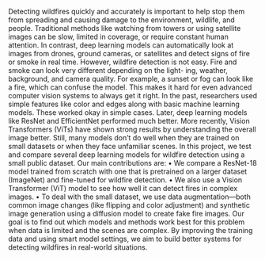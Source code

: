 Detecting wildfires quickly and accurately is important to help stop them from spreading and causing damage
to the environment, wildlife, and people. Traditional methods like watching from towers or using satellite
images can be slow, limited in coverage, or require constant human attention. In contrast, deep learning
models can automatically look at images from drones, ground cameras, or satellites and detect signs of fire
or smoke in real time.
However, wildfire detection is not easy. Fire and smoke can look very different depending on the light-
ing, weather, background, and camera quality. For example, a sunset or fog can look like a fire, which can
confuse the model. This makes it hard for even advanced computer vision systems to always get it right.
In the past, researchers used simple features like color and edges along with basic machine learning models.
These worked okay in simple cases. Later, deep learning models like ResNet and EfficientNet performed
much better. More recently, Vision Transformers (ViTs) have shown strong results by understanding the
overall image better. Still, many models don’t do well when they are trained on small datasets or when they
face unfamiliar scenes.
In this project, we test and compare several deep learning models for wildfire detection using a small public
dataset. Our main contributions are:
• We compare a ResNet-18 model trained from scratch with one that is pretrained on a larger
dataset (ImageNet) and fine-tuned for wildfire detection.
• We also use a Vision Transformer (ViT) model to see how well it can detect fires in complex images.
• To deal with the small dataset, we use data augmentation—both common image changes (like
flipping and color adjustment) and synthetic image generation using a diffusion model to create
fake fire images.
Our goal is to find out which models and methods work best for this problem when data is limited and the
scenes are complex. By improving the training data and using smart model settings, we aim to build better
systems for detecting wildfires in real-world situations.
